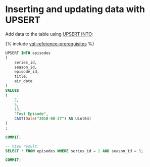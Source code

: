 # Inserting and updating data with UPSERT

Add data to the table using [UPSERT INTO](../reference/syntax/upsert_into.md):

{% include [yql-reference-prerequisites](_includes/yql_tutorial_prerequisites.md) %}

```sql
UPSERT INTO episodes
(
    series_id,
    season_id,
    episode_id,
    title,
    air_date
)
VALUES
(
    2,
    5,
    13,
    "Test Episode",
    CAST(Date("2018-08-27") AS Uint64)
)
;

COMMIT;

-- View result:
SELECT * FROM episodes WHERE series_id = 2 AND season_id = 5;

COMMIT;
```

